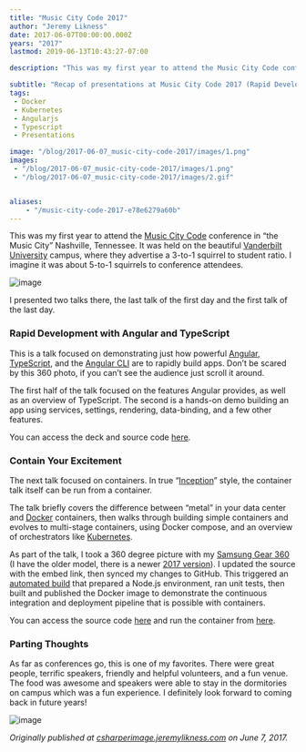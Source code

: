 ```yaml
---
title: "Music City Code 2017"
author: "Jeremy Likness"
date: 2017-06-07T00:00:00.000Z
years: "2017"
lastmod: 2019-06-13T10:43:27-07:00

description: "This was my first year to attend the Music City Code conference in “the Music City” Nashville, Tennessee. It was held on the beautiful Vanderbilt University campus, where they advertise a 3-to-1…"

subtitle: "Recap of presentations at Music City Code 2017 (Rapid Development with Angular and Typescript and Contain Your Excitement: Docker)"
tags:
 - Docker 
 - Kubernetes 
 - Angularjs 
 - Typescript 
 - Presentations 

image: "/blog/2017-06-07_music-city-code-2017/images/1.png" 
images:
 - "/blog/2017-06-07_music-city-code-2017/images/1.png" 
 - "/blog/2017-06-07_music-city-code-2017/images/2.gif" 


aliases:
    - "/music-city-code-2017-e78e6279a60b"
---
```


This was my first year to attend the [Music City Code](https://www.musiccitycode.com/) conference in “the Music City” Nashville, Tennessee. It was held on the beautiful [Vanderbilt University](http://www.vanderbilt.edu/) campus, where they advertise a 3-to-1 squirrel to student ratio. I imagine it was about 5-to-1 squirrels to conference attendees.




![image](/blog/2017-06-07_music-city-code-2017/images/1.png)



I presented two talks there, the last talk of the first day and the first talk of the last day.

### Rapid Development with Angular and TypeScript






This is a talk focused on demonstrating just how powerful [Angular](https://angular.io/), [TypeScript](http://www.typescriptlang.org/), and the [Angular CLI](https://cli.angular.io/) are to rapidly build apps. Don’t be scared by this 360 photo, if you can’t see the audience just scroll it around.

The first half of the talk focused on the features Angular provides, as well as an overview of TypeScript. The second is a hands-on demo building an app using services, settings, rendering, data-binding, and a few other features.

You can access the deck and source code [here](https://github.com/JeremyLikness/ng2-ts-music-city-code).

### Contain Your Excitement

The next talk focused on containers. In true “[Inception](http://www.imdb.com/title/tt1375666/)” style, the container talk itself can be run from a container.






The talk briefly covers the difference between “metal” in your data center and [Docker](https://www.docker.com/) containers, then walks through building simple containers and evolves to multi-stage containers, using Docker compose, and an overview of orchestrators like [Kubernetes](https://www.docker.com/).

As part of the talk, I took a 360 degree picture with my [Samsung Gear 360](http://amzn.to/2sD1GTA) (I have the older model, there is a newer [2017 version](http://amzn.to/2sSD8VY)). I updated the source with the embed link, then synced my changes to GitHub. This triggered an [automated build](https://travis-ci.org/JeremyLikness/docker-contain-music-city) that prepared a Node.js environment, ran unit tests, then built and published the Docker image to demonstrate the continuous integration and deployment pipeline that is possible with containers.

You can access the source code [here](https://github.com/jeremylikness/docker-contain-music-city) and run the container from [here](https://hub.docker.com/r/jlikness/docker-contain-mcc/).

### Parting Thoughts

As far as conferences go, this is one of my favorites. There were great people, terrific speakers, friendly and helpful volunteers, and a fun venue. The food was awesome and speakers were able to stay in the dormitories on campus which was a fun experience. I definitely look forward to coming back in future years!




![image](/blog/2017-06-07_music-city-code-2017/images/2.gif)

_Originally published at_ [_csharperimage.jeremylikness.com_](http://csharperimage.jeremylikness.com/2017/06/music-city-code-2017.html) _on June 7, 2017._
